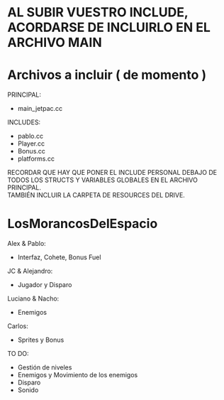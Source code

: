 # AL SUBIR VUESTRO INCLUDE, ACORDARSE DE INCLUIRLO EN EL ARCHIVO MAIN
# Archivos a incluir ( de momento )
PRINCIPAL: 
- main_jetpac.cc

INCLUDES:
- pablo.cc
- Player.cc
- Bonus.cc
- platforms.cc


RECORDAR QUE HAY QUE PONER EL INCLUDE PERSONAL DEBAJO DE TODOS LOS STRUCTS Y VARIABLES GLOBALES EN EL ARCHIVO PRINCIPAL.    
TAMBIÉN INCLUIR LA CARPETA DE RESOURCES DEL DRIVE.


# LosMorancosDelEspacio

Alex & Pablo:
- Interfaz, Cohete, Bonus Fuel

JC & Alejandro:
- Jugador y Disparo

Luciano & Nacho:
- Enemigos

Carlos:
- Sprites y Bonus

TO DO:
- Gestión de niveles
- Enemigos y Movimiento de los enemigos
- Disparo
- Sonido

